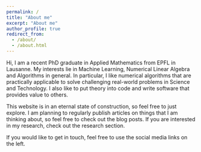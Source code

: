 ```yaml
---
permalink: /
title: "About me"
excerpt: "About me"
author_profile: true
redirect_from: 
  - /about/
  - /about.html
---
```


Hi, I am a recent PhD graduate in Applied Mathematics from EPFL in Lausanne. My interests lie in Machine Learning, Numerical Linear Algebra and Algorithms in general. In particular, I like numerical algorithms that are practically applicable to solve challenging real-world problems in Science and Technology. I also like to put theory into code and write software that provides value to others.

This website is in an eternal state of construction, so feel free to just explore. I am planning to regularly publish articles on things that I am thinking about, so feel free to check out the blog posts. If you are interested in my research, check out the research section.

If you would like to get in touch, feel free to use the social media links on the left.
